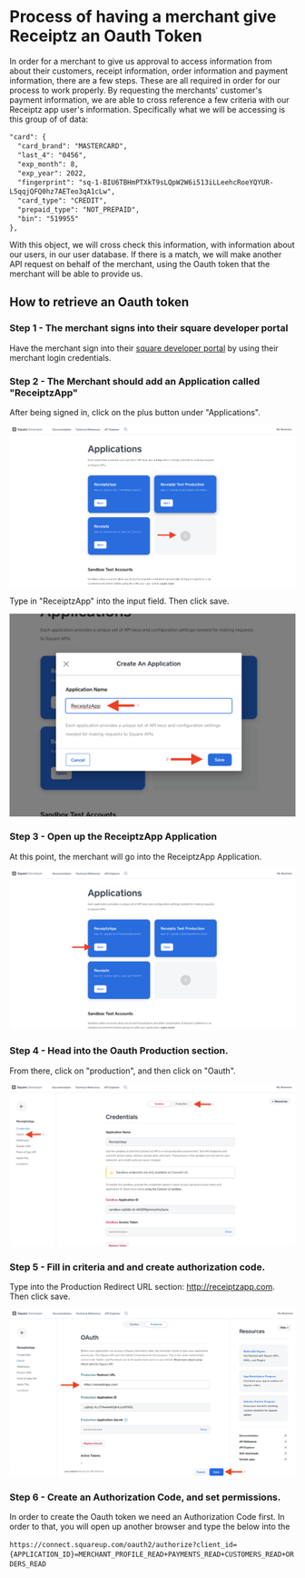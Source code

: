 # Process of having a merchant give Receiptz an Oauth Token

In order for a merchant to give us approval to access information from about their customers, receipt information, order information and payment information, there are a few steps. These are all required in order for our process to work properly. By requesting the merchants' customer's payment information, we are able to cross reference a few criteria with our Receiptz app user's information. Specifically what we will be accessing is this group of of data:

```
"card": {
  "card_brand": "MASTERCARD",
  "last_4": "0456",
  "exp_month": 8,
  "exp_year": 2022,
  "fingerprint": "sq-1-BIU6TBHmPTXkT9sLQpW2W6i513iLLeehcRoeYQYUR-L5qqjQFQ0hz7AETeo3qA1cLw",
  "card_type": "CREDIT",
  "prepaid_type": "NOT_PREPAID",
  "bin": "519955"
},
```

With this object, we will cross check this information, with information about our users, in our user database. If there is a match, we will make another API request on behalf of the merchant, using the Oauth token that the merchant will be able to provide us.

## How to retrieve an Oauth token

### Step 1 - The merchant signs into their square developer portal

Have the merchant sign into their [square developer portal](https://squareup.com/login?app=developer&return_to=https://developer.squareup.com/apps) by using their merchant login credentials.

### Step 2 - The Merchant should add an Application called "ReceiptzApp"

After being signed in, click on the plus button under "Applications".

![Oauth1](./assets/Oauth1.png)

Type in "ReceiptzApp" into the input field. Then click save.

![Oauth2](./assets/Oauth2.png)

### Step 3 - Open up the ReceiptzApp Application

At this point, the merchant will go into the ReceiptzApp Application.

![Oauth3](./assets/Oauth3.png)

### Step 4 - Head into the Oauth Production section.

From there, click on "production", and then click on "Oauth".

![Oauth4](./assets/Oauth4.png)

### Step 5 - Fill in criteria and and create authorization code.

Type into the Production Redirect URL section: http://receiptzapp.com. Then click save.

![Oauth5](./assets/Oauth5.png)

### Step 6 - Create an Authorization Code, and set permissions.

In order to create the Oauth token we need an Authorization Code first. In order to that, you will open up another browser and type the below into the

`https://connect.squareup.com/oauth2/authorize?client_id={APPLICATION_ID}=MERCHANT_PROFILE_READ+PAYMENTS_READ+CUSTOMERS_READ+ORDERS_READ`
